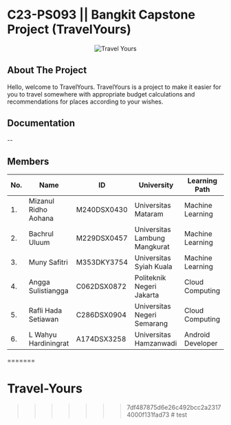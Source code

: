 
# C23-PS093 || Bangkit Capstone Project (TravelYours)

<p align="center">
    <img src="https://user-images.githubusercontent.com/60882820/239212007-a52d4d06-b65b-4f69-99c2-01eba334d785.png" alt="Travel Yours"><br>
</p>

## About The Project

<p>
Hello, welcome to TravelYours. TravelYours is a project to make it easier for you to travel somewhere with appropriate budget calculations and recommendations for places according to your wishes.
</p>

## Documentation

--

## Members
|No.| Name        |ID           | University  | Learning Path|
|---| ------------- |-------------| -----|---|
|1.| Mizanul Ridho Aohana      |M240DSX0430 | Universitas Mataram | Machine Learning
|2.| Bachrul Uluum| M229DSX0457 |    Universitas Lambung Mangkurat | Machine Learning
|3.| Muny Safitri | M353DKY3754      | Universitas Syiah Kuala| Machine Learning
|4.| Angga Sulistiangga | C062DSX0872 | Politeknik Negeri Jakarta | Cloud Computing
|5.| Rafli Hada Setiawan | C286DSX0904 |  Universitas Negeri Semarang | Cloud Computing
|6.| L Wahyu Hardiningrat  |A174DSX3258  |   Universitas Hamzanwadi | Android Developer
=======
# Travel-Yours
>>>>>>> 7df487875d6e26c492bcc2a23174000f131fad73
#   t e s t  
 